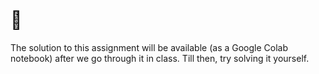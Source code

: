 <br><br><br>

# 🎩

The solution to this assignment will be available (as a Google Colab notebook) after we go through it in class. Till then, try solving it yourself.

<br><br><br>
<br><br><br>
<br><br><br>
<br><br><br>
<br><br><br>
<br><br><br>
<br><br><br>
<br><br><br>
<br><br><br>
<br><br><br>

